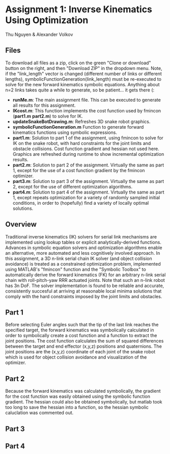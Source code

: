 # Assignment 1: Inverse Kinematics Using Optimization
Thu Nguyen & Alexander Volkov

## Files
To download all files as a zip, click on the green "Clone or download" button on the right, and then "Download ZIP" in the dropdown menu. Note, if the "link_length" vector is changed (different number of links or different lengths), symbolicFunctionGeneration(link_length) must be re-executed to solve for the new forward kinematics symbolic equations. Anything about n=2 links takes quite a while to generate, so be patient... it gets there (: 

- **runMe.m**: The main assignment file. This can be executed to generate all results for this assignment.
- **IKcost.m**: This function implements the cost function used by fmincon (**part1.m** **part2.m**) to solve for IK.
- **updateSnakeBotDrawing.m**: Refreshes 3D snake robot graphics.
- **symbolicFunctionGeneration.m** Function to generate forward kinematics functions using symbolic expressions.
- **part1.m**: Solution to part 1 of the assignment, using fmincon to solve for IK on the snake robot, with hard constraints for the joint limits and obstacle collisions. Cost function gradient and hessian not used here. Graphics are refreshed during runtime to show incremental optimization results.
- **part2.m**: Solution to part 2 of the assignment. Virtually the same as part 1, except for the use of a cost function gradient by the fmincon optimizer.
- **part3.m**: Solution to part 3 of the assignment. Virtually the same as part 2, except for the use of different optimization algorithms.
- **part4.m**: Solution to part 4 of the assignment. Virtually the same as part 1, except repeats optimization for a variety of randomly sampled initial conditions, in order to (hopefully) find a variety of locally optimal solutions.

## Overview
Traditional inverse kinematics (IK) solvers for serial link mechanisms are implemented using lookup tables or explicit analytically-derived functions. Advances in symbolic equation solvers and optimization algorithms enable an alternative, more automated and less cognitively involved approach. In this assignment, a 3D n-link serial chain IK solver (and object collision avoidance) is treated as a constrained optimization problem, implemented using MATLAB's "fmincon" function and the "Symbolic Toolbox" to automatically derive the forward kinematics (FK) for an arbitrary n-link serial chain with roll-pitch-yaw RRR actuated joints. Note that such an n-link robot has 3n DoF. The solver implementation is found to be reliable and accurate, consistently succesful at arriving at reasonable local minima solutions that comply with the hard constraints imposed by the joint limits and obstacles.

## Part 1
Before selecting Euler angles such that the tip of the last link reaches the specified target, the forward kinematics was symbolically calculated in order to symbolically create a cost function and a function to extract the joint positions. The cost function calculates the sum of squared differences between the target and end effector (x,y,z) positions and quaternions. The joint positions are the (x,y,z) coordinate of each joint of the snake robot which is used for object collision avoidance and visualization of the optimizer. 

## Part 2
Because the forward kinematics was calculated symbolically, the gradient for the cost function was easily obtained using the symbolic function gradient. The hessian could also be obtained symbolically, but matlab took too long to save the hessian into a function, so the hessian symbolic caluclation was commented out. 
## Part 3

## Part 4
